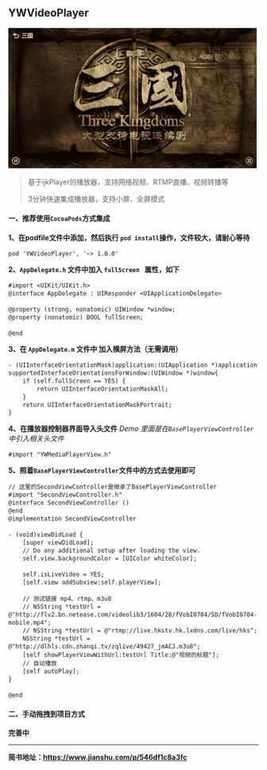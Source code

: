 ## YWVideoPlayer

![](./效果图.png)

> 基于ijkPlayer的播放器，支持网络视频、RTMP直播、视频转播等
> 
> 3分钟快速集成播放器，支持小屏、全屏模式

#### 一、推荐使用`CocoaPods`方式集成
**1、在podfile文件中添加，然后执行 `pod install`操作，文件较大，请耐心等待**

```
pod 'YWVideoPlayer', '~> 1.0.0'
```

**2、`AppDelegate.h` 文件中加入 `fullScreen ` 属性，如下**

```
#import <UIKit/UIKit.h>
@interface AppDelegate : UIResponder <UIApplicationDelegate>

@property (strong, nonatomic) UIWindow *window;
@property (nonatomic) BOOL fullScreen;

@end
```

**3、在 `AppDelegate.m` 文件中 加入横屏方法（无需调用）**

```
- (UIInterfaceOrientationMask)application:(UIApplication *)application supportedInterfaceOrientationsForWindow:(UIWindow *)window{
    if (self.fullScreen == YES) {
        return UIInterfaceOrientationMaskAll;
    }
    return UIInterfaceOrientationMaskPortrait;
}
```

**4、在播放器控制器界面导入头文件**
*Demo 里面是在`BasePlayerViewController`中引入相关头文件*

```
#import "YWMediaPlayerView.h"
```

**5、照着`BasePlayerViewController`文件中的方式去使用即可**

```
// 这里的SecondViewController是继承了BasePlayerViewController
#import "SecondViewController.h"
@interface SecondViewController ()
@end
@implementation SecondViewController

- (void)viewDidLoad {
    [super viewDidLoad];
    // Do any additional setup after loading the view.
    self.view.backgroundColor = [UIColor whiteColor];
    
    self.isLiveVideo = YES;
    [self.view addSubview:self.playerView];
   
    // 测试链接 mp4、rtmp、m3u8
	// NSString *testUrl = @"http://flv2.bn.netease.com/videolib3/1604/28/fVobI0704/SD/fVobI0704-mobile.mp4";
	// NSString *testUrl = @"rtmp://live.hkstv.hk.lxdns.com/live/hks";
    NSString *testUrl = @"http://dlhls.cdn.zhanqi.tv/zqlive/49427_jmACJ.m3u8";
    [self showPlayerViewWithUrl:testUrl Title:@"视频的标题"];
    // 自动播放
    [self autoPlay];
}

@end
```


#### 二、手动拖拽到项目方式
**完善中**

-----------------------------------

**简书地址：https://www.jianshu.com/p/546df1c8a3fc**

